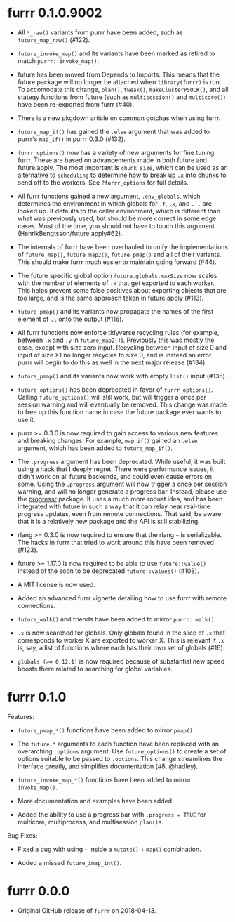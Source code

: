 # furrr 0.1.0.9002

* All `*_raw()` variants from purrr have been added, such as
  `future_map_raw()` (#122).

* `future_invoke_map()` and its variants have been marked as retired to match
  `purrr::invoke_map()`.

* future has been moved from Depends to Imports. This means that the future
  package will no longer be attached when `library(furrr)` is run. To
  accomodate this change, `plan()`, `tweak()`, `makeClusterPSOCK()`, and
  all stategy functions from future (such as `multisession()` and
  `multicore()`) have been re-exported from furrr (#40).

* There is a new pkgdown article on common gotchas when using furrr.

* `future_map_if()` has gained the `.else` argument that was added to purrr's
  `map_if()` in purrr 0.3.0 (#132).

* `furrr_options()` now has a variety of new arguments for fine tuning furrr.
  These are based on advancements made in both future and future.apply. The
  most important is `chunk_size`, which can be used as an alternative
  to `scheduling` to determine how to break up `.x` into chunks to send off
  to the workers. See `?furrr_options` for full details.

* All furrr functions gained a new argument, `.env_globals`, which determines
  the environment in which globals for `.f`, `.x`, and `...` are
  looked up. It defaults to the caller environment, which is different than
  what was previously used, but should be more correct in some edge cases.
  Most of the time, you should not have to touch this argument 
  (HenrikBengtsson/future.apply#62).

* The internals of furrr have been overhauled to unify the implementations of
  `future_map()`, `future_map2()`, `future_pmap()` and all of their variants.
  This should make furrr much easier to maintain going forward (#44).

* The future specific global option `future.globals.maxSize` now scales with
  the number of elements of `.x` that get exported to each worker. This
  helps prevent some false positives about exporting objects that are too large,
  and is the same approach taken in future.apply (#113).

* `future_pmap()` and its variants now propagate the names of the first element
  of `.l` onto the output (#116).

* All furrr functions now enforce tidyverse recycling rules (for example, 
  between `.x` and `.y` in `future_map2()`). Previously this was mostly the
  case, except with size zero input. Recycling between input of size 0 and
  input of size >1 no longer recycles to size 0, and is instead an error.
  purrr will begin to do this as well in the next major release (#134).

* `future_pmap()` and its variants now work with empty `list()` input (#135).

* `future_options()` has been deprecated in favor of `furrr_options()`.
  Calling `future_options()` will still work, but will trigger a once per
  session warning and will eventually be removed. This change was made to
  free up this function name in case the future package ever wants to use it.

* purrr >= 0.3.0 is now required to gain access to various new features and
  breaking changes. For example, `map_if()` gained an `.else` argument, which
  has been added to `future_map_if()`.

* The `.progress` argument has been deprecated. While useful, it was built using
  a hack that I deeply regret. There were performance issues, it didn't
  work on all future backends, and could even cause errors on some. Using
  the `.progress` argument will now trigger a once per session warning, and
  will no longer generate a progress bar. Instead, please use the
  [progressr](https://CRAN.R-project.org/package=progressr)
  package. It uses a much more robust idea, and has been integrated with future
  in such a way that it can relay near real-time progress updates, even from
  remote connections. That said, be aware that it is a relatively new package
  and the API is still stabilizing.

* rlang >= 0.3.0 is now required to ensure that the rlang `~` is serializable.
  The hacks in furrr that tried to work around this have been removed (#123).

* future >= 1.17.0 is now required to be able to use `future::value()` instead
  of the soon to be deprecated `future::values()` (#108).

* A MIT license is now used.

* Added an advanced furrr vignette detailing how to use furrr with
  remote connections.

* `future_walk()` and friends have been added to mirror `purrr::walk()`.

* `.x` is now searched for globals. Only globals found in the slice of `.x`
  that corresponds to worker X are exported to worker X. This is relevant if
  `.x` is, say, a list of functions where each has their own set of globals
  (#16).

* `globals (>= 0.12.1)` is now required because of substantial new speed boosts
  there related to searching for global variables.

# furrr 0.1.0

Features:

  * `future_pmap_*()` functions have been added to mirror `pmap()`.

  * The `future.*` arguments to each function have been replaced with an 
  overarching `.options` argument. Use `future_options()` to create a set of options
  suitable to be passed to `.options`. This change streamlines the interface 
  greatly, and simplifies documentation (#8, @hadley).
  
  * `future_invoke_map_*()` functions have been added to mirror `invoke_map()`.
  
  * More documentation and examples have been added.
  
  * Added the ability to use a progress bar with `.progress = TRUE` for 
  multicore, multiprocess, and multisession `plan()`s.

Bug Fixes:

  * Fixed a bug with using `~` inside a `mutate()` + `map()` combination.

  * Added a missed `future_imap_int()`.

# furrr 0.0.0

* Original GitHub release of `furrr` on 2018-04-13. 
